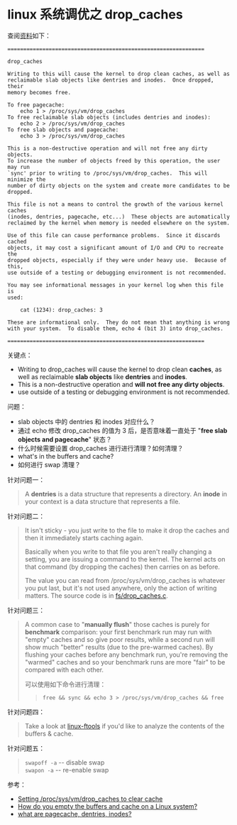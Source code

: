 # linux 系统调优之 drop_caches

查阅[资料](http://git.kernel.org/cgit/linux/kernel/git/torvalds/linux.git/tree/Documentation/sysctl/vm.txt?id=HEAD#n189)如下：

```shell
==============================================================

drop_caches

Writing to this will cause the kernel to drop clean caches, as well as
reclaimable slab objects like dentries and inodes.  Once dropped, their
memory becomes free.

To free pagecache:
	echo 1 > /proc/sys/vm/drop_caches
To free reclaimable slab objects (includes dentries and inodes):
	echo 2 > /proc/sys/vm/drop_caches
To free slab objects and pagecache:
	echo 3 > /proc/sys/vm/drop_caches

This is a non-destructive operation and will not free any dirty objects.
To increase the number of objects freed by this operation, the user may run
`sync' prior to writing to /proc/sys/vm/drop_caches.  This will minimize the
number of dirty objects on the system and create more candidates to be
dropped.

This file is not a means to control the growth of the various kernel caches
(inodes, dentries, pagecache, etc...)  These objects are automatically
reclaimed by the kernel when memory is needed elsewhere on the system.

Use of this file can cause performance problems.  Since it discards cached
objects, it may cost a significant amount of I/O and CPU to recreate the
dropped objects, especially if they were under heavy use.  Because of this,
use outside of a testing or debugging environment is not recommended.

You may see informational messages in your kernel log when this file is
used:

	cat (1234): drop_caches: 3

These are informational only.  They do not mean that anything is wrong
with your system.  To disable them, echo 4 (bit 3) into drop_caches.

==============================================================
```

关键点：

- Writing to drop_caches will cause the kernel to drop clean **caches**, as well as
reclaimable **slab objects** like **dentries** and **inodes**.
- This is a non-destructive operation and **will not free any dirty objects**.
- use outside of a testing or debugging environment is not recommended.


问题：

- slab objects 中的 dentries 和 inodes 对应什么？
- 通过 echo 修改 drop_caches 的值为 3 后，是否意味着一直处于 "**free slab objects and pagecache**" 状态？
- 什么时候需要设置 drop_caches 进行进行清理？如何清理？
- what's in the buffers and cache?
- 如何进行 swap 清理？


针对问题一：

> A **dentries** is a data structure that represents a directory. 
> An **inode** in your context is a data structure that represents a file. 
> 


针对问题二：

> It isn't sticky - you just write to the file to make it drop the caches and then it immediately starts caching again.
>
> Basically when you write to that file you aren't really changing a setting, you are issuing a command to the kernel. The kernel acts on that command (by dropping the caches) then carries on as before.
>
> The value you can read from /proc/sys/vm/drop_caches is whatever you put last, but it's not used anywhere, only the action of writing matters. The source code is in [fs/drop_caches.c](http://lxr.linux.no/linux+v3.0/fs/drop_caches.c).

针对问题三：

> A common case to "**manually flush**" those caches is purely for **benchmark** comparison: your first benchmark run may run with "empty" caches and so give poor results, while a second run will show much "better" results (due to the pre-warmed caches). By flushing your caches before any benchmark run, you're removing the "warmed" caches and so your benchmark runs are more "fair" to be compared with each other.
>
> 可以使用如下命令进行清理：
>> `free && sync && echo 3 > /proc/sys/vm/drop_caches && free`

针对问题四：

> Take a look at [linux-ftools](https://code.google.com/p/linux-ftools/) if you'd like to analyze the contents of the buffers & cache. 


针对问题五：

> `swapoff -a` -- disable swap    
> `swapon -a` -- re-enable swap    


参考：

- [Setting /proc/sys/vm/drop_caches to clear cache](http://unix.stackexchange.com/questions/17936/setting-proc-sys-vm-drop-caches-to-clear-cache)
- [How do you empty the buffers and cache on a Linux system?](http://unix.stackexchange.com/questions/87908/how-do-you-empty-the-buffers-and-cache-on-a-linux-system)
- [what are pagecache, dentries, inodes?](http://stackoverflow.com/questions/29870068/what-are-pagecache-dentries-inodes)





